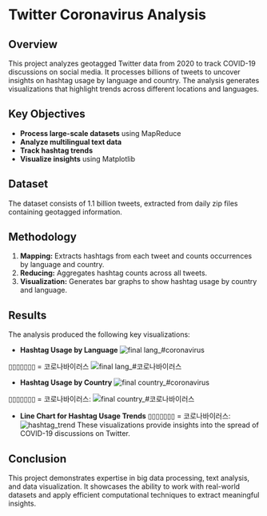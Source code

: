 # **Twitter Coronavirus Analysis**

## **Overview**
This project analyzes geotagged Twitter data from 2020 to track COVID-19 discussions on social media. It processes billions of tweets to uncover insights on hashtag usage by language and country. The analysis generates visualizations that highlight trends across different locations and languages.

## **Key Objectives**
- **Process large-scale datasets** using MapReduce  
- **Analyze multilingual text data**  
- **Track hashtag trends**  
- **Visualize insights** using Matplotlib  

## **Dataset**
The dataset consists of 1.1 billion tweets, extracted from daily zip files containing geotagged information.

## **Methodology**
1. **Mapping:** Extracts hashtags from each tweet and counts occurrences by language and country.  
2. **Reducing:** Aggregates hashtag counts across all tweets.  
3. **Visualization:** Generates bar graphs to show hashtag usage by country and language.  

## **Results**
The analysis produced the following key visualizations:
- **Hashtag Usage by Language**
![final lang_#coronavirus](https://github.com/user-attachments/assets/a5bcff63-1220-48d5-943c-4a934b7ba717)

▯▯▯▯▯▯▯ = 코로나바이러스
![final lang_#코로나바이러스](https://github.com/user-attachments/assets/39a8a4b7-543e-4841-b232-81447ae7e40b)
- **Hashtag Usage by Country**
![final country_#coronavirus](https://github.com/user-attachments/assets/936a19ae-606b-4be2-88ca-11271f138e8f)

▯▯▯▯▯▯▯ = 코로나바이러스:
![final country_#코로나바이러스](https://github.com/user-attachments/assets/d51c838e-6ffe-4975-9c88-0de74780e20f)
- **Line Chart for Hashtag Usage Trends**
▯▯▯▯▯▯▯ = 코로나바이러스:
![hashtag_trend](https://github.com/user-attachments/assets/51399d74-97a8-49e7-8646-9eb565a0a458)
These visualizations provide insights into the spread of COVID-19 discussions on Twitter.

## **Conclusion**
This project demonstrates expertise in big data processing, text analysis, and data visualization. It showcases the ability to work with real-world datasets and apply efficient computational techniques to extract meaningful insights.

